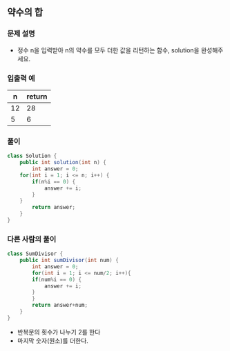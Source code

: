 ## 약수의 합 ##

### 문제 설명 ###
- 정수 n을 입력받아 n의 약수를 모두 더한 값을 리턴하는 함수, solution을 완성해주세요.

### 입출력 예 ###
n |	return
---- | ----
12 | 28
5 |	6

### 풀이 ###
````java
class Solution {
    public int solution(int n) {
        int answer = 0;
	for(int i = 1; i <= n; i++) {
		if(n%i == 0) {
			answer += i;
		}
	}
        return answer;
    }
}
````


### 다른 사람의 풀이 ###
````java
class SumDivisor {
    public int sumDivisor(int num) {
        int answer = 0;
        for(int i = 1; i <= num/2; i++){
		if(num%i == 0) {
			answer += i;
		}
      	}
        return answer+num;
    }
}
````
- 반복문의 횟수가 나누기 2를 한다
- 마지막 숫자(원소)를 더한다.
